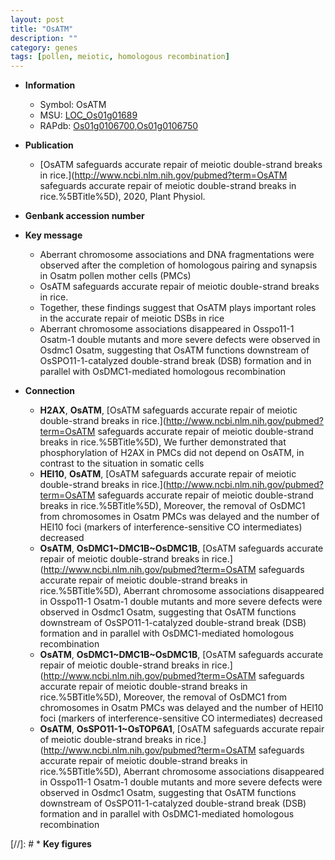 ```yaml
---
layout: post
title: "OsATM"
description: ""
category: genes
tags: [pollen, meiotic, homologous recombination]
---
```


* **Information**  
    + Symbol: OsATM  
    + MSU: [LOC_Os01g01689](http://rice.uga.edu/cgi-bin/ORF_infopage.cgi?orf=LOC_Os01g01689)  
    + RAPdb: [Os01g0106700](http://rapdb.dna.affrc.go.jp/viewer/gbrowse_details/irgsp1?name=Os01g0106700),[Os01g0106750](http://rapdb.dna.affrc.go.jp/viewer/gbrowse_details/irgsp1?name=Os01g0106750)  

* **Publication**  
    + [OsATM safeguards accurate repair of meiotic double-strand breaks in rice.](http://www.ncbi.nlm.nih.gov/pubmed?term=OsATM safeguards accurate repair of meiotic double-strand breaks in rice.%5BTitle%5D), 2020, Plant Physiol.

* **Genbank accession number**  

* **Key message**  
    + Aberrant chromosome associations and DNA fragmentations were observed after the completion of homologous pairing and synapsis in Osatm pollen mother cells (PMCs)
    + OsATM safeguards accurate repair of meiotic double-strand breaks in rice.
    + Together, these findings suggest that OsATM plays important roles in the accurate repair of meiotic DSBs in rice
    + Aberrant chromosome associations disappeared in Osspo11-1 Osatm-1 double mutants and more severe defects were observed in Osdmc1  Osatm, suggesting that OsATM functions downstream of OsSPO11-1-catalyzed double-strand break (DSB) formation and in parallel with OsDMC1-mediated homologous recombination

* **Connection**  
    + __H2AX__, __OsATM__, [OsATM safeguards accurate repair of meiotic double-strand breaks in rice.](http://www.ncbi.nlm.nih.gov/pubmed?term=OsATM safeguards accurate repair of meiotic double-strand breaks in rice.%5BTitle%5D),  We further demonstrated that phosphorylation of H2AX in PMCs did not depend on OsATM, in contrast to the situation in somatic cells
    + __HEI10__, __OsATM__, [OsATM safeguards accurate repair of meiotic double-strand breaks in rice.](http://www.ncbi.nlm.nih.gov/pubmed?term=OsATM safeguards accurate repair of meiotic double-strand breaks in rice.%5BTitle%5D),  Moreover, the removal of OsDMC1 from chromosomes in Osatm PMCs was delayed and the number of HEI10 foci (markers of interference-sensitive CO intermediates) decreased
    + __OsATM__, __OsDMC1~DMC1B~OsDMC1B__, [OsATM safeguards accurate repair of meiotic double-strand breaks in rice.](http://www.ncbi.nlm.nih.gov/pubmed?term=OsATM safeguards accurate repair of meiotic double-strand breaks in rice.%5BTitle%5D),  Aberrant chromosome associations disappeared in Osspo11-1 Osatm-1 double mutants and more severe defects were observed in Osdmc1  Osatm, suggesting that OsATM functions downstream of OsSPO11-1-catalyzed double-strand break (DSB) formation and in parallel with OsDMC1-mediated homologous recombination
    + __OsATM__, __OsDMC1~DMC1B~OsDMC1B__, [OsATM safeguards accurate repair of meiotic double-strand breaks in rice.](http://www.ncbi.nlm.nih.gov/pubmed?term=OsATM safeguards accurate repair of meiotic double-strand breaks in rice.%5BTitle%5D),  Moreover, the removal of OsDMC1 from chromosomes in Osatm PMCs was delayed and the number of HEI10 foci (markers of interference-sensitive CO intermediates) decreased
    + __OsATM__, __OsSPO11-1~OsTOP6A1__, [OsATM safeguards accurate repair of meiotic double-strand breaks in rice.](http://www.ncbi.nlm.nih.gov/pubmed?term=OsATM safeguards accurate repair of meiotic double-strand breaks in rice.%5BTitle%5D),  Aberrant chromosome associations disappeared in Osspo11-1 Osatm-1 double mutants and more severe defects were observed in Osdmc1  Osatm, suggesting that OsATM functions downstream of OsSPO11-1-catalyzed double-strand break (DSB) formation and in parallel with OsDMC1-mediated homologous recombination

[//]: # * **Key figures**  


